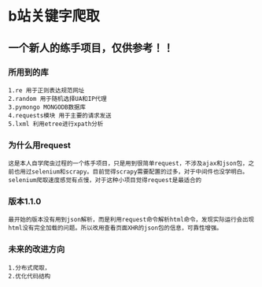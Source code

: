 # b站关键字爬取
## 一个新人的练手项目，仅供参考！！
### 所用到的库
    1.re 用于正则表达规范网址
    2.random 用于随机选择UA和IP代理
    3.pymongo MONGODB数据库
    4.requests模块 用于主要的请求发送
    5.lxml 利用etree进行xpath分析
### 为什么用request
    这是本人自学爬虫过程的一个练手项目，只是用到很简单request，不涉及ajax和json包，之前也用过selenium和scrapy。目前觉得scrapy需要配置的过多，对于中间件也没学明白。selenium爬取速度感觉有点慢，对于这种小项目觉得request是最适合的
### 版本1.1.0
    最开始的版本没有用到json解析，而是利用request命令解析html命令，发现实际运行会出现html没有完全加载的问题。所以改用查看页面XHR的json包的信息，可靠性增强。
### 未来的改进方向
    1.分布式爬取，
    2.优化代码结构
